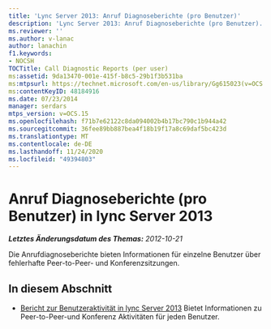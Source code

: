 ```yaml
---
title: 'Lync Server 2013: Anruf Diagnoseberichte (pro Benutzer)'
description: 'Lync Server 2013: Anruf Diagnoseberichte (pro Benutzer).'
ms.reviewer: ''
ms.author: v-lanac
author: lanachin
f1.keywords:
- NOCSH
TOCTitle: Call Diagnostic Reports (per user)
ms:assetid: 9da13470-001e-415f-b8c5-29b1f3b531ba
ms:mtpsurl: https://technet.microsoft.com/en-us/library/Gg615023(v=OCS.15)
ms:contentKeyID: 48184916
ms.date: 07/23/2014
manager: serdars
mtps_version: v=OCS.15
ms.openlocfilehash: f71b7e62122c8da094002b4b17bc790c1b944a42
ms.sourcegitcommit: 36fee89bb887bea4f18b19f17a8c69daf5bc423d
ms.translationtype: MT
ms.contentlocale: de-DE
ms.lasthandoff: 11/24/2020
ms.locfileid: "49394803"
---
```

# <a name="call-diagnostic-reports-per-user-in-lync-server-2013"></a>Anruf Diagnoseberichte (pro Benutzer) in lync Server 2013

<div data-xmlns="http://www.w3.org/1999/xhtml">

<div class="topic" data-xmlns="http://www.w3.org/1999/xhtml" data-msxsl="urn:schemas-microsoft-com:xslt" data-cs="https://msdn.microsoft.com/">

<div data-asp="https://msdn2.microsoft.com/asp">



</div>

<div id="mainSection">

<div id="mainBody">

<span> </span>

_**Letztes Änderungsdatum des Themas:** 2012-10-21_

Die Anrufdiagnoseberichte bieten Informationen für einzelne Benutzer über fehlerhafte Peer-to-Peer- und Konferenzsitzungen.

<div>

## <a name="in-this-section"></a>In diesem Abschnitt

  - [Bericht zur Benutzeraktivität in lync Server 2013](lync-server-2013-user-activity-report.md)   Bietet Informationen zu Peer-to-Peer-und Konferenz Aktivitäten für jeden Benutzer.

</div>

</div>

<span> </span>

</div>

</div>

</div>

